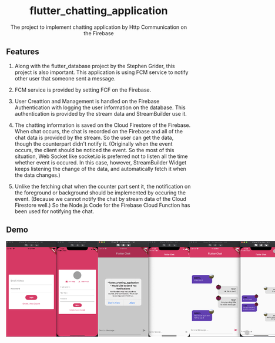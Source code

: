 <h1 align="center">flutter_chatting_application</h1>
<div align="center">
    The project to implement chatting application by Http Communication on the Firebase
</div>

## Features

1. Along with the flutter_database project by the Stephen Grider, this project is also important. This application is using FCM service to notify other user that someone sent a message.

2. FCM service is provided by setting FCF on the Firebase.

3. User Creattion and Management is handled on the Firebase Authentication with logging the user information on the database. This authentication is provided by the stream data and StreamBuilder use it.

4. The chatting information is saved on the Cloud Firestore of the Firebase. When chat occurs, the chat is recorded on the Firebase and all of the chat data is provided by the stream. So the user can get the data, though the counterpart didn't notify it. (Originally when the event occurs, the client should be noticed the event. So the most of this situation, Web Socket like socket.io is preferred not to listen all the time whether event is occured. In this case, however, StreamBuilder Widget keeps listening the change of the data, and automatically fetch it when the data changes.)

5. Unlike the fetching chat when the counter part sent it, the notification on the foreground or background should be implemented by occuring the event. (Because we cannot notify the chat by stream data of the Cloud Firestore well.) So the Node.js Code for the Firebase Cloud Function has been used for notifying the chat.

## Demo

<div style="display:flex" align="center">
    <img src="images/1.png" alt="1" width="250"/>
    <img src="images/2.png" alt="2" width="250"/>
    <img src="images/3.png" alt="3" width="250"/>
</div>

